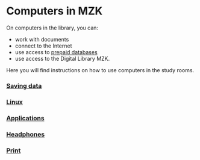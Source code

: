 # Computers in MZK

On computers in the library, you can:

* work with documents
* connect to the Internet 
* use access to <a class="external" href="https://www.mzk.cz/en/catalogues-and-databases/databases" target="_blank">prepaid databases</a>
* use access to the Digital Library MZK. 

Here you will find instructions on how to use computers in the study rooms.
<br>

### [Saving data](/en/ukladani-dat)
### [Linux](/en/linux)
### [Applications](/en/aplikace)
### [Headphones](/en/aplikace)
### [Print](/en/tisk)

